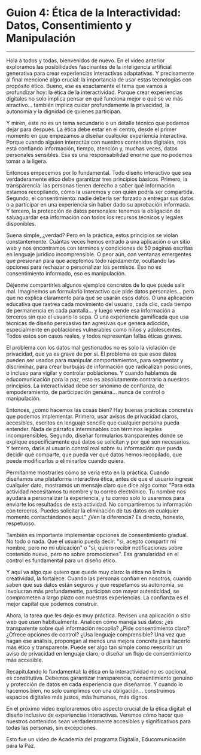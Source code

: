 # Guion 4: Ética de la Interactividad: Datos, Consentimiento y Manipulación

---

Hola a todos y todas, bienvenidos de nuevo. En el video anterior exploramos las posibilidades fascinantes de la inteligencia artificial generativa para crear experiencias interactivas adaptativas. Y precisamente al final mencioné algo crucial: la importancia de usar estas tecnologías con propósito ético. Bueno, ese es exactamente el tema que vamos a profundizar hoy: la ética de la interactividad. Porque crear experiencias digitales no solo implica pensar en qué funciona mejor o qué se ve más atractivo... también implica cuidar profundamente la privacidad, la autonomía y la dignidad de quienes participan.

Y miren, este no es un tema secundario o un detalle técnico que podamos dejar para después. La ética debe estar en el centro, desde el primer momento en que empezamos a diseñar cualquier experiencia interactiva. Porque cuando alguien interactúa con nuestros contenidos digitales, nos está confiando información, tiempo, atención y, muchas veces, datos personales sensibles. Esa es una responsabilidad enorme que no podemos tomar a la ligera.

Entonces empecemos por lo fundamental. Todo diseño interactivo que sea verdaderamente ético debe garantizar tres principios básicos. Primero, la transparencia: las personas tienen derecho a saber qué información estamos recopilando, cómo la usaremos y con quién podría ser compartida. Segundo, el consentimiento: nadie debería ser forzado a entregar sus datos o a participar en una experiencia sin haber dado su aprobación informada. Y tercero, la protección de datos personales: tenemos la obligación de salvaguardar esa información con todos los recursos técnicos y legales disponibles.

Suena simple, ¿verdad? Pero en la práctica, estos principios se violan constantemente. Cuántas veces hemos entrado a una aplicación o un sitio web y nos encontramos con términos y condiciones de 50 páginas escritas en lenguaje jurídico incomprensible. O peor aún, con ventanas emergentes que presionan para que aceptemos todo rápidamente, ocultando las opciones para rechazar o personalizar los permisos. Eso no es consentimiento informado, eso es manipulación.

Déjenme compartirles algunos ejemplos concretos de lo que puede salir mal. Imaginemos un formulario interactivo que pide datos personales... pero que no explica claramente para qué se usarán esos datos. O una aplicación educativa que rastrea cada movimiento del usuario, cada clic, cada tiempo de permanencia en cada pantalla... y luego vende esa información a terceros sin que el usuario lo sepa. O una experiencia gamificada que usa técnicas de diseño persuasivo tan agresivas que genera adicción, especialmente en poblaciones vulnerables como niños y adolescentes. Todos estos son casos reales, y todos representan fallas éticas graves.

El problema con los datos mal gestionados no es solo la violación de privacidad, que ya es grave de por sí. El problema es que esos datos pueden ser usados para manipular comportamientos, para segmentar y discriminar, para crear burbujas de información que radicalizan posiciones, o incluso para vigilar y controlar poblaciones. Y cuando hablamos de educomunicación para la paz, esto es absolutamente contrario a nuestros principios. La interactividad debe ser sinónimo de confianza, de empoderamiento, de participación genuina... nunca de control o manipulación.

Entonces, ¿cómo hacemos las cosas bien? Hay buenas prácticas concretas que podemos implementar. Primero, usar avisos de privacidad claros, accesibles, escritos en lenguaje sencillo que cualquier persona pueda entender. Nada de párrafos interminables con términos legales incomprensibles. Segundo, diseñar formularios transparentes donde se explique específicamente qué datos se solicitan y por qué son necesarios. Y tercero, darle al usuario control real sobre su información: que pueda decidir qué comparte, que pueda ver qué datos hemos recopilado, que pueda modificarlos o eliminarlos cuando quiera.

Permítanme mostrarles cómo se vería esto en la práctica. Cuando diseñamos una plataforma interactiva ética, antes de que el usuario ingrese cualquier dato, mostramos un mensaje claro que dice algo como: "Para esta actividad necesitamos tu nombre y tu correo electrónico. Tu nombre nos ayudará a personalizar la experiencia, y tu correo solo lo usaremos para enviarte los resultados de esta actividad. No compartiremos tu información con terceros. Puedes solicitar la eliminación de tus datos en cualquier momento contactándonos aquí." ¿Ven la diferencia? Es directo, honesto, respetuoso.

También es importante implementar opciones de consentimiento gradual. No todo o nada. Que el usuario pueda decir: "sí, acepto compartir mi nombre, pero no mi ubicación" o "sí, quiero recibir notificaciones sobre contenido nuevo, pero no sobre promociones". Esa granularidad en el control es fundamental para un diseño ético.

Y aquí va algo que quiero que quede muy claro: la ética no limita la creatividad, la fortalece. Cuando las personas confían en nosotros, cuando saben que sus datos están seguros y que respetamos su autonomía, se involucran más profundamente, participan con mayor autenticidad, se comprometen a largo plazo con nuestras experiencias. La confianza es el mejor capital que podemos construir.

Ahora, la tarea que les dejo es muy práctica. Revisen una aplicación o sitio web que usen habitualmente. Analicen cómo maneja sus datos: ¿es transparente sobre qué información recopila? ¿Pide consentimiento claro? ¿Ofrece opciones de control? ¿Usa lenguaje comprensible? Una vez que hagan ese análisis, propongan al menos una mejora concreta para hacerlo más ético y transparente. Puede ser algo tan simple como reescribir un aviso de privacidad en lenguaje claro, o diseñar un flujo de consentimiento más accesible.

Recapitulando lo fundamental: la ética en la interactividad no es opcional, es constitutiva. Debemos garantizar transparencia, consentimiento genuino y protección de datos en cada experiencia que diseñamos. Y cuando lo hacemos bien, no solo cumplimos con una obligación... construimos espacios digitales más justos, más humanos, más dignos.

En el próximo video exploraremos otro aspecto crucial de la ética digital: el diseño inclusivo de experiencias interactivas. Veremos cómo hacer que nuestros contenidos sean verdaderamente accesibles y significativos para todas las personas, sin excepciones.

Esto fue un video de Academia del programa Digitalia, Educomunicación para la Paz.
